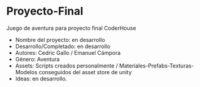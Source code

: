 # Proyecto-Final
Juego de aventura para proyecto final CoderHouse
- Nombre del proyecto: en desarrollo
- Desarrollo/Completado: en desarrollo
- Autores: Cedric Gallo / Emanuel Cámpora
- Género: Aventura 
- Assets: Scripts creados personalmente / Materiales-Prefabs-Texturas-Modelos conseguidos del asset store de unity
- Ideas: en desarrollo.
